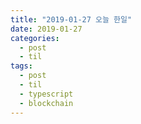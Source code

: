 ```yaml
---
title: "2019-01-27 오늘 한일"
date: 2019-01-27
categories:
  - post
  - til
tags:
  - post
  - til
  - typescript
  - blockchain
---
```


